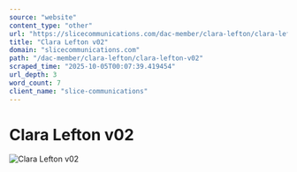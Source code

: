 ```yaml
---
source: "website"
content_type: "other"
url: "https://slicecommunications.com/dac-member/clara-lefton/clara-lefton-v02"
title: "Clara Lefton v02"
domain: "slicecommunications.com"
path: "/dac-member/clara-lefton/clara-lefton-v02"
scraped_time: "2025-10-05T00:07:39.419454"
url_depth: 3
word_count: 7
client_name: "slice-communications"
---
```


# Clara Lefton v02

![Clara Lefton v02](https://slicecommunications.com/wp-content/uploads/2021/10/Clara-Lefton-v02-300x300.png)